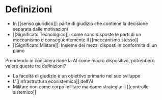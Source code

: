 # Definizioni

* In [[senso giuridico]]: parte di giudizio che contiene la decisione separata dalle motivazioni
* [[Significato Tecnologico]]: come sono disposte le parti di un meccanismo e conseguentemente il [[meccanismo stesso]]
* [[Significato Militare]]: Insieme dei mezzi disposti in conformità di un piano

Prendendo in considerazione la AI come macro dispositivo, potrebbero valere queste tre definizioni? 
- La facoltà di giudizio è un obiettivo primario nel suo sviluppo 
- L'[[infrastruttura ecosistemica]] dell'AI
- Militare non come corpo militare ma come strategia: il [[controllo sistemico]]

